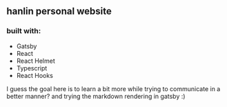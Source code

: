 ## hanlin personal website 
### built with: 
* Gatsby 
* React 
* React Helmet 
* Typescript
* React Hooks 

I guess the goal here is to learn a bit more while trying to communicate in a better manner? and trying the markdown rendering in gatsby :) 